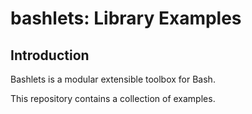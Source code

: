 # bashlets: Library Examples

## Introduction

Bashlets is a modular extensible toolbox for Bash.

This repository contains a collection of examples.

